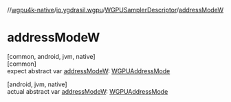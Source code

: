 //[wgpu4k-native](../../../index.md)/[io.ygdrasil.wgpu](../index.md)/[WGPUSamplerDescriptor](index.md)/[addressModeW](address-mode-w.md)

# addressModeW

[common, android, jvm, native]\
[common]\
expect abstract var [addressModeW](address-mode-w.md): [WGPUAddressMode](../-w-g-p-u-address-mode/index.md)

[android, jvm, native]\
actual abstract var [addressModeW](address-mode-w.md): [WGPUAddressMode](../-w-g-p-u-address-mode/index.md)
